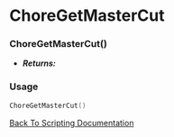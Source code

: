 # ChoreGetMasterCut

### ChoreGetMasterCut()
- ***Returns:*** 

### Usage

```Lua
ChoreGetMasterCut()
```


[Back To Scripting Documentation](../README.md)
